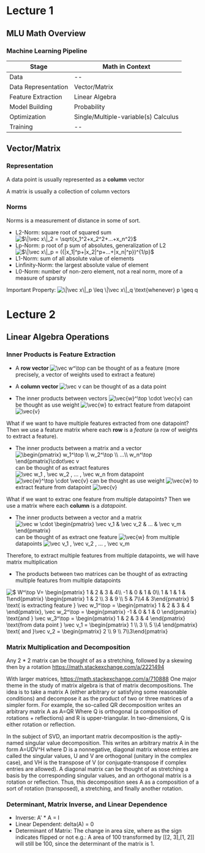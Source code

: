 # Lecture 1

## MLU Math Overview

### Machine Learning Pipeline

Stage | Math in Context
--|--
Data | --
Data Representation | Vector/Matrix
Feature Extraction | Linear Algebra
Model Building | Probability
Optimization | Single/Multiple-variable(s) Calculus
Training | --

## Vector/Matrix

### Representation

A data point is usually represented as a **column** vector

A matrix is usually a collection of column vectors

### Norms

Norms is a measurement of distance in some of sort.

* L2-Norm: square root of squared sum <img src="https://latex.codecogs.com/gif.latex?\inline&space;$\|\vec&space;x\|_2&space;=&space;\sqrt{x_1^2&plus;x_2^2&plus;...&plus;x_n^2}$" title="$\|\vec x\|_2 = \sqrt{x_1^2+x_2^2+...+x_n^2}$" />
* Lp-Norm: p root of p sum of absolutes, generalization of L2 <img src="https://latex.codecogs.com/gif.latex?\inline&space;$\|\vec&space;x\|_p&space;=&space;({|x_1|^p&plus;|x_2|^p&plus;...&plus;|x_n|^p})^{1/p}$" title="$\|\vec x\|_p = ({|x_1|^p+|x_2|^p+...+|x_n|^p})^{1/p}$" />
* L1-Norm: sum of all absolute value of elements 
* Linfinity-Norm: the largest absolute value of element 
* L0-Norm: number of non-zero element, not a real norm, more of a measure of sparsity 

Important Property: <img src="https://latex.codecogs.com/gif.latex?\inline&space;\|\vec&space;x\|_p&space;\leq&space;\|\vec&space;x\|_q&space;\text{whenever}&space;p&space;\geq&space;q" title="\|\vec x\|_p \leq \|\vec x\|_q \text{whenever} p \geq q" /> 

# Lecture 2

## Linear Algebra Operations

### Inner Products is Feature Extraction

* A **row vector** <img src="https://latex.codecogs.com/gif.latex?\inline&space;\vec&space;w^\top" title="\vec w^\top" /> can be thought of as a feature (more precisely, a vector of weights used to extract a feature)

* A **column vector** <img src="https://latex.codecogs.com/gif.latex?\inline&space;\vec&space;v" title="\vec v" /> can be thought of as a data point

* The inner products between vectors <img src="https://latex.codecogs.com/gif.latex?\inline&space;\vec{w}^\top&space;\cdot&space;\vec{v}" title="\vec{w}^\top \cdot \vec{v}" /> can be thought as use weight <img src="https://latex.codecogs.com/gif.latex?\inline&space;\vec{w}" title="\vec{w}" /> to extract feature from datapoint <img src="https://latex.codecogs.com/gif.latex?\inline&space;\vec{v}" title="\vec{v}" />

What if we want to have multiple features extracted from one datapoint? Then we use a feature matrix where each **row** is a *feature* (a row of weights to extract a feature).

* The inner products between a matrix and a vector <img src="https://latex.codecogs.com/gif.latex?\inline&space;\begin{pmatrix}&space;w_1^\top&space;\\&space;w_2^\top&space;\\&space;...\\&space;w_n^\top&space;\end{pmatrix}\cdot\vec&space;v" title="\begin{pmatrix} w_1^\top \\ w_2^\top \\ ...\\ w_n^\top \end{pmatrix}\cdot\vec v" /> can be thought of as extract features <img src="https://latex.codecogs.com/gif.latex?\inline&space;\vec&space;w_1&space;,&space;\vec&space;w_2&space;,&space;...&space;,&space;\vec&space;w_n" title="\vec w_1 , \vec w_2 , ... , \vec w_n" /> from datapoint  <img src="https://latex.codecogs.com/gif.latex?\inline&space;\vec{w}^\top&space;\cdot&space;\vec{v}" title="\vec{w}^\top \cdot \vec{v}" /> can be thought as use weight <img src="https://latex.codecogs.com/gif.latex?\inline&space;\vec{w}" title="\vec{w}" /> to extract feature from datapoint <img src="https://latex.codecogs.com/gif.latex?\inline&space;\vec{v}" title="\vec{v}" />

What if we want to extrac one feature from multiple datapoints? Then we use a matrix where each **column** is a *datapoint*.

* The inner products between a vector and a matrix <img src="https://latex.codecogs.com/gif.latex?\inline&space;\vec&space;w&space;\cdot&space;\begin{pmatrix}&space;\vec&space;v_1&space;&&space;\vec&space;v_2&space;&&space;...&space;&&space;\vec&space;v_m&space;\end{pmatrix}" title="\vec w \cdot \begin{pmatrix} \vec v_1 & \vec v_2 & ... & \vec v_m \end{pmatrix}" /> can be thought of as extract one feature <img src="https://latex.codecogs.com/gif.latex?\inline&space;\vec{w}" title="\vec{w}" /> from multiple datapoints <img src="https://latex.codecogs.com/gif.latex?\inline&space;\vec&space;v_1&space;,&space;\vec&space;v_2&space;,&space;...&space;,&space;\vec&space;v_m" title="\vec v_1 , \vec v_2 , ... , \vec v_m" />

Therefore, to extract multiple features from multiple datapoints, we will have matrix multiplication

* The products between two matrices can be thought of as extracting multiple features from multiple datapoints

<img src="https://latex.codecogs.com/gif.latex?$&space;W^\top&space;V=&space;\begin{pmatrix}&space;1&space;&&space;2&space;&&space;3&space;&&space;4\\&space;-1&space;&&space;0&space;&&space;1&space;&&space;0\\&space;1&space;&&space;1&space;&&space;1&space;&&space;1\end{pmatrix}&space;\begin{pmatrix}&space;1&space;&&space;2&space;\\&space;3&space;&&space;9&space;\\&space;5&space;&&space;7\\4&space;&&space;3\end{pmatrix}&space;$&space;\text{&space;is&space;extracting&space;feature&space;}&space;\vec&space;w_1^\top&space;=&space;\begin{pmatrix}&space;1&space;&&space;2&space;&&space;3&space;&&space;4&space;\end{pmatrix},&space;\vec&space;w_2^\top&space;=&space;\begin{pmatrix}&space;-1&space;&&space;0&space;&&space;1&space;&&space;0&space;\end{pmatrix}&space;\text{and&space;}&space;\vec&space;w_3^\top&space;=&space;\begin{pmatrix}&space;1&space;&&space;2&space;&&space;3&space;&&space;4&space;\end{pmatrix}&space;\text{from&space;data&space;point&space;}&space;\vec&space;v_1&space;=&space;\begin{pmatrix}&space;1&space;\\&space;3&space;\\&space;5&space;\\4&space;\end{pmatrix}&space;\text{&space;and&space;}\vec&space;v_2&space;=&space;\begin{pmatrix}&space;2&space;\\&space;9&space;\\&space;7\\3\end{pmatrix}" title="$ W^\top V= \begin{pmatrix} 1 & 2 & 3 & 4\\ -1 & 0 & 1 & 0\\ 1 & 1 & 1 & 1\end{pmatrix} \begin{pmatrix} 1 & 2 \\ 3 & 9 \\ 5 & 7\\4 & 3\end{pmatrix} $ \text{ is extracting feature } \vec w_1^\top = \begin{pmatrix} 1 & 2 & 3 & 4 \end{pmatrix}, \vec w_2^\top = \begin{pmatrix} -1 & 0 & 1 & 0 \end{pmatrix} \text{and } \vec w_3^\top = \begin{pmatrix} 1 & 2 & 3 & 4 \end{pmatrix} \text{from data point } \vec v_1 = \begin{pmatrix} 1 \\ 3 \\ 5 \\4 \end{pmatrix} \text{ and }\vec v_2 = \begin{pmatrix} 2 \\ 9 \\ 7\\3\end{pmatrix}" />

### Matrix Multiplication and Decomposition

Any 2 * 2 matrix can be thought of as a stretching, followed by a skewing then by a rotation 
https://math.stackexchange.com/a/2221494

With larger matrices, https://math.stackexchange.com/a/710888 One major theme in the study of matrix algebra is that of matrix decompositions. The idea is to take a matrix A (either arbitrary or satisfying some reasonable conditions) and decompose it as the product of two or three matrices of a simpler form. For example, the so-called QR decomposition writes an arbitrary matrix A as A=QR Where Q is orthogonal (a composition of rotations + reflections) and R is upper-triangular. In two-dimensions, Q is either rotation or reflection.

In the subject of SVD, an important matrix decomposition is the aptly-named singular value decomposition. This writes an arbitrary matrix A in the form A=UDV^H where D is a nonnegative, diagonal matrix whose entries are called the singular values, U and V are orthogonal (unitary in the complex case), and VH is the transpose of V (or conjugate-transpose if complex entries are allowed). A diagonal matrix can be thought of as stretching a basis by the corresponding singular values, and an orthogonal matrix is a rotation or reflection. Thus, this decomposition sees A as a composition of a sort of rotation (transposed), a stretching, and finally another rotation.

### Determinant, Matrix Inverse, and Linear Dependence

* Inverse: A' * A = I
* Linear Dependent: delta(A) = 0
* Determinant of Matrix: The change in area size, where as the sign indicates flipped or not
e.g.: A area of 100 transformed by [[2, 3],[1, 2]] will still be 100, since the determinant of the matrix is 1.
